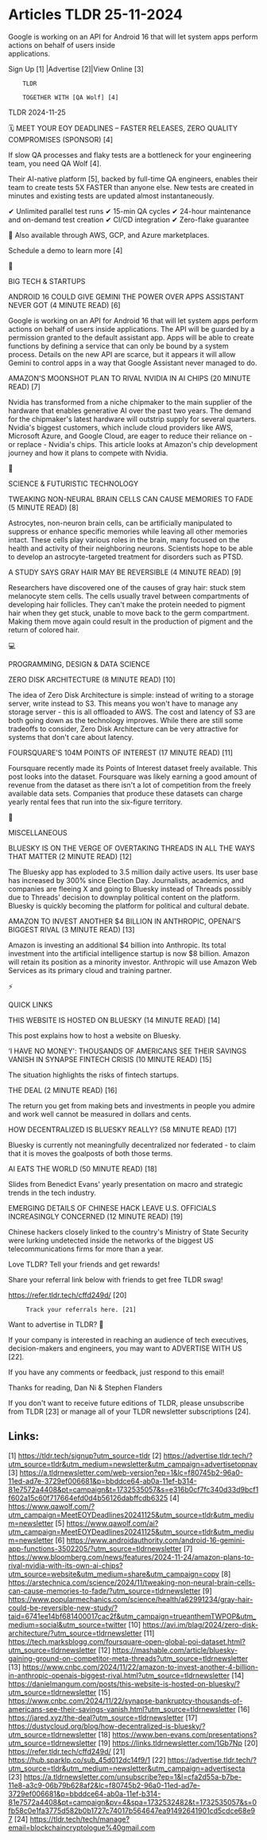 # Articles TLDR 25-11-2024

Google is working on an API for Android 16 that will let system apps
perform actions on behalf of users inside
applications. ‌ ‌ ‌ ‌ ‌ ‌ ‌ ‌ ‌ ‌ ‌ ‌ ‌ ‌ ‌ ‌ ‌ ‌ ‌ ‌ ‌ ‌ ‌ ‌ ‌ ‌  ‌ ‌ ‌ ‌ ‌ ‌ ‌ ‌ ‌ ‌ ‌ ‌ ‌ ‌ ‌ ‌ ‌ ‌ ‌ ‌ ‌ ‌ ‌ ‌ ‌ ‌ 


 Sign Up [1] |Advertise [2]|View Online [3] 

		TLDR 

		TOGETHER WITH [QA Wolf] [4]

TLDR 2024-11-25

 🗓️ MEET YOUR EOY DEADLINES – FASTER RELEASES, ZERO QUALITY
COMPROMISES (SPONSOR) [4] 

 If slow QA processes and flaky tests are a bottleneck for your
engineering team, you need QA Wolf [4].

Their AI-native platform [5], backed by full-time QA engineers,
enables their team to create tests 5X FASTER than anyone else. New
tests are created in minutes and existing tests are updated almost
instantaneously.

✔ Unlimited parallel test runs 
✔ 15-min QA cycles 
✔ 24-hour maintenance and on-demand test creation 
✔ CI/CD integration 
✔ Zero-flake guarantee

🛒 Also available through AWS, GCP, and Azure marketplaces.

Schedule a demo to learn more [4]

📱 

BIG TECH & STARTUPS

 ANDROID 16 COULD GIVE GEMINI THE POWER OVER APPS ASSISTANT NEVER GOT
(4 MINUTE READ) [6] 

 Google is working on an API for Android 16 that will let system apps
perform actions on behalf of users inside applications. The API will
be guarded by a permission granted to the default assistant app. Apps
will be able to create functions by defining a service that can only
be bound by a system process. Details on the new API are scarce, but
it appears it will allow Gemini to control apps in a way that Google
Assistant never managed to do. 

 AMAZON'S MOONSHOT PLAN TO RIVAL NVIDIA IN AI CHIPS (20 MINUTE READ)
[7] 

 Nvidia has transformed from a niche chipmaker to the main supplier of
the hardware that enables generative AI over the past two years. The
demand for the chipmaker's latest hardware will outstrip supply for
several quarters. Nvidia's biggest customers, which include cloud
providers like AWS, Microsoft Azure, and Google Cloud, are eager to
reduce their reliance on - or replace - Nvidia's chips. This article
looks at Amazon's chip development journey and how it plans to compete
with Nvidia. 

🚀 

SCIENCE & FUTURISTIC TECHNOLOGY

 TWEAKING NON-NEURAL BRAIN CELLS CAN CAUSE MEMORIES TO FADE (5 MINUTE
READ) [8] 

 Astrocytes, non-neuron brain cells, can be artificially manipulated
to suppress or enhance specific memories while leaving all other
memories intact. These cells play various roles in the brain, many
focused on the health and activity of their neighboring neurons.
Scientists hope to be able to develop an astrocyte-targeted treatment
for disorders such as PTSD. 

 A STUDY SAYS GRAY HAIR MAY BE REVERSIBLE (4 MINUTE READ) [9] 

 Researchers have discovered one of the causes of gray hair: stuck
stem melanocyte stem cells. The cells usually travel between
compartments of developing hair follicles. They can't make the protein
needed to pigment hair when they get stuck, unable to move back to the
germ compartment. Making them move again could result in the
production of pigment and the return of colored hair. 

💻 

PROGRAMMING, DESIGN & DATA SCIENCE

 ZERO DISK ARCHITECTURE (8 MINUTE READ) [10] 

 The idea of Zero Disk Architecture is simple: instead of writing to a
storage server, write instead to S3. This means you won't have to
manage any storage server - this is all offloaded to AWS. The cost and
latency of S3 are both going down as the technology improves. While
there are still some tradeoffs to consider, Zero Disk Architecture can
be very attractive for systems that don't care about latency. 

 FOURSQUARE'S 104M POINTS OF INTEREST (17 MINUTE READ) [11] 

 Foursquare recently made its Points of Interest dataset freely
available. This post looks into the dataset. Foursquare was likely
earning a good amount of revenue from the dataset as there isn't a lot
of competition from the freely available data sets. Companies that
produce these datasets can charge yearly rental fees that run into the
six-figure territory. 

🎁 

MISCELLANEOUS

 BLUESKY IS ON THE VERGE OF OVERTAKING THREADS IN ALL THE WAYS THAT
MATTER (2 MINUTE READ) [12] 

 The Bluesky app has exploded to 3.5 million daily active users. Its
user base has increased by 300% since Election Day. Journalists,
academics, and companies are fleeing X and going to Bluesky instead of
Threads possibly due to Threads' decision to downplay political
content on the platform. Bluesky is quickly becoming the platform for
political and cultural debate. 

 AMAZON TO INVEST ANOTHER $4 BILLION IN ANTHROPIC, OPENAI'S BIGGEST
RIVAL (3 MINUTE READ) [13] 

 Amazon is investing an additional $4 billion into Anthropic. Its
total investment into the artificial intelligence startup is now $8
billion. Amazon will retain its position as a minority investor.
Anthropic will use Amazon Web Services as its primary cloud and
training partner. 

⚡ 

QUICK LINKS

 THIS WEBSITE IS HOSTED ON BLUESKY (14 MINUTE READ) [14] 

 This post explains how to host a website on Bluesky. 

 ‘I HAVE NO MONEY': THOUSANDS OF AMERICANS SEE THEIR SAVINGS VANISH
IN SYNAPSE FINTECH CRISIS (10 MINUTE READ) [15] 

 The situation highlights the risks of fintech startups. 

 THE DEAL (2 MINUTE READ) [16] 

 The return you get from making bets and investments in people you
admire and work well cannot be measured in dollars and cents. 

 HOW DECENTRALIZED IS BLUESKY REALLY? (58 MINUTE READ) [17] 

 Bluesky is currently not meaningfully decentralized nor federated -
to claim that it is moves the goalposts of both those terms. 

 AI EATS THE WORLD (50 MINUTE READ) [18] 

 Slides from Benedict Evans' yearly presentation on macro and
strategic trends in the tech industry. 

 EMERGING DETAILS OF CHINESE HACK LEAVE U.S. OFFICIALS INCREASINGLY
CONCERNED (12 MINUTE READ) [19] 

 Chinese hackers closely linked to the country's Ministry of State
Security were lurking undetected inside the networks of the biggest US
telecommunications firms for more than a year. 

Love TLDR? Tell your friends and get rewards!

 Share your referral link below with friends to get free TLDR swag! 

 https://refer.tldr.tech/cffd249d/ [20] 

		 Track your referrals here. [21] 

Want to advertise in TLDR? 📰

 If your company is interested in reaching an audience of tech
executives, decision-makers and engineers, you may want to ADVERTISE
WITH US [22]. 

 If you have any comments or feedback, just respond to this email! 

Thanks for reading, 
Dan Ni & Stephen Flanders 

If you don't want to receive future editions of TLDR, please
unsubscribe from TLDR [23] or manage all of your TLDR newsletter
subscriptions [24]. 

 

Links:
------
[1] https://tldr.tech/signup?utm_source=tldr
[2] https://advertise.tldr.tech/?utm_source=tldr&utm_medium=newsletter&utm_campaign=advertisetopnav
[3] https://a.tldrnewsletter.com/web-version?ep=1&lc=f80745b2-96a0-11ed-ad7e-3729ef006681&p=bbddce64-ab0a-11ef-b314-81e7572a4408&pt=campaign&t=1732535057&s=e316b0cf7fc340d33d9bcf1f602a15c60f717664efd0d4b56126dabffcdb6325
[4] https://www.qawolf.com/?utm_campaign=MeetEOYDeadlines20241125&utm_source=tldr&utm_medium=newsletter
[5] https://www.qawolf.com/ai?utm_campaign=MeetEOYDeadlines20241125&utm_source=tldr&utm_medium=newsletter
[6] https://www.androidauthority.com/android-16-gemini-app-functions-3502205/?utm_source=tldrnewsletter
[7] https://www.bloomberg.com/news/features/2024-11-24/amazon-plans-to-rival-nvidia-with-its-own-ai-chips?utm_source=website&utm_medium=share&utm_campaign=copy
[8] https://arstechnica.com/science/2024/11/tweaking-non-neural-brain-cells-can-cause-memories-to-fade/?utm_source=tldrnewsletter
[9] https://www.popularmechanics.com/science/health/a62991234/gray-hair-could-be-reversible-new-study/?taid=6741ee14bf681400017cac2f&utm_campaign=trueanthemTWPOP&utm_medium=social&utm_source=twitter
[10] https://avi.im/blag/2024/zero-disk-architecture/?utm_source=tldrnewsletter
[11] https://tech.marksblogg.com/foursquare-open-global-poi-dataset.html?utm_source=tldrnewsletter
[12] https://mashable.com/article/bluesky-gaining-ground-on-competitor-meta-threads?utm_source=tldrnewsletter
[13] https://www.cnbc.com/2024/11/22/amazon-to-invest-another-4-billion-in-anthropic-openais-biggest-rival.html?utm_source=tldrnewsletter
[14] https://danielmangum.com/posts/this-website-is-hosted-on-bluesky/?utm_source=tldrnewsletter
[15] https://www.cnbc.com/2024/11/22/synapse-bankruptcy-thousands-of-americans-see-their-savings-vanish.html?utm_source=tldrnewsletter
[16] https://jared.xyz/the-deal?utm_source=tldrnewsletter
[17] https://dustycloud.org/blog/how-decentralized-is-bluesky/?utm_source=tldrnewsletter
[18] https://www.ben-evans.com/presentations?utm_source=tldrnewsletter
[19] https://links.tldrnewsletter.com/1Gb7Np
[20] https://refer.tldr.tech/cffd249d/
[21] https://hub.sparklp.co/sub_45d012dc14f9/1
[22] https://advertise.tldr.tech/?utm_source=tldr&utm_medium=newsletter&utm_campaign=advertisecta
[23] https://a.tldrnewsletter.com/unsubscribe?ep=1&l=cfa2d55a-b7be-11e8-a3c9-06b79b628af2&lc=f80745b2-96a0-11ed-ad7e-3729ef006681&p=bbddce64-ab0a-11ef-b314-81e7572a4408&pt=campaign&pv=4&spa=1732532482&t=1732535057&s=0fb58c0e1fa3775d582b0b1727c74017b564647ea91492641901cd5cdce68e97
[24] https://tldr.tech/tech/manage?email=blockchaincryptologue%40gmail.com